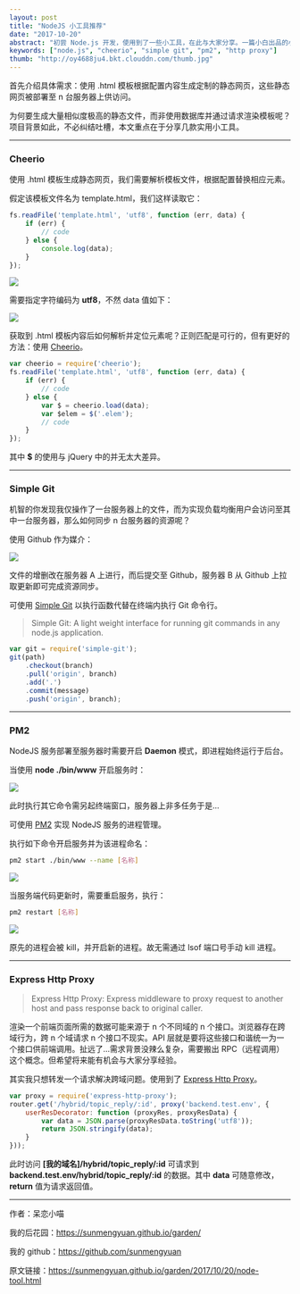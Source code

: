 ```yaml
---
layout: post
title: "NodeJS 小工具推荐"
date: "2017-10-20"
abstract: "初尝 Node.js 开发，使用到了一些小工具，在此与大家分享。一篇小白出品的小白文，欢迎大神们慷慨指导！"
keywords: ["node.js", "cheerio", "simple git", "pm2", "http proxy"]
thumb: "http://oy4688ju4.bkt.clouddn.com/thumb.jpg"
---
```


首先介绍具体需求：使用 .html 模板根据配置内容生成定制的静态网页，这些静态网页被部署至 n 台服务器上供访问。

为何要生成大量相似度极高的静态文件，而非使用数据库并通过请求渲染模板呢？项目背景如此，不必纠结吐槽，本文重点在于分享几款实用小工具。

*****

### Cheerio

使用 .html 模板生成静态网页，我们需要解析模板文件，根据配置替换相应元素。

假定该模板文件名为 template.html，我们这样读取它：

```js
fs.readFile('template.html', 'utf8', function (err, data) {
    if (err) {
        // code
    } else {
        console.log(data);
    }
});
```

![](http://oy4688ju4.bkt.clouddn.com/readfile-utf8.png)

需要指定字符编码为 __utf8__，不然 data 值如下：

![](http://oy4688ju4.bkt.clouddn.com/readfile-buffer.png)

获取到 .html 模板内容后如何解析并定位元素呢？正则匹配是可行的，但有更好的方法：使用 [Cheerio](https://github.com/cheeriojs/cheerio)。

```js
var cheerio = require('cheerio');
fs.readFile('template.html', 'utf8', function (err, data) {
    if (err) {
        // code
    } else {
        var $ = cheerio.load(data);
        var $elem = $('.elem');
        // code
    }
});
```

其中 __$__ 的使用与 jQuery 中的并无太大差异。

*****

### Simple Git

机智的你发现我仅操作了一台服务器上的文件，而为实现负载均衡用户会访问至其中一台服务器，那么如何同步 n 台服务器的资源呢？

使用 Github 作为媒介：

![](http://oy4688ju4.bkt.clouddn.com/sync.jpg)

文件的增删改在服务器 A 上进行，而后提交至 Github，服务器 B 从 Github 上拉取更新即可完成资源同步。

可使用 [Simple Git](https://github.com/steveukx/git-js) 以执行函数代替在终端内执行 Git 命令行。

> Simple Git: A light weight interface for running git commands in any node.js application.

```js
var git = require('simple-git');
git(path)
    .checkout(branch)
    .pull('origin', branch)
    .add('.')
    .commit(message)
    .push('origin', branch);
```

*****

### PM2

NodeJS 服务部署至服务器时需要开启 __Daemon__ 模式，即进程始终运行于后台。

当使用 __node ./bin/www__ 开启服务时：

![](http://oy4688ju4.bkt.clouddn.com/anti-deamon.png)

此时执行其它命令需另起终端窗口，服务器上非多任务于是...

可使用 [PM2](https://github.com/Unitech/pm2) 实现 NodeJS 服务的进程管理。

执行如下命令开启服务并为该进程命名：

```bash
pm2 start ./bin/www --name [名称]
```

![](http://oy4688ju4.bkt.clouddn.com/runstart.png)

当服务端代码更新时，需要重启服务，执行：

```bash
pm2 restart [名称]
```

![](http://oy4688ju4.bkt.clouddn.com/restart.png)

原先的进程会被 kill，并开启新的进程。故无需通过 lsof 端口号手动 kill 进程。

*****

### Express Http Proxy

> Express Http Proxy: Express middleware to proxy request to another host and pass response back to original caller.

渲染一个前端页面所需的数据可能来源于 n 个不同域的 n 个接口。浏览器存在跨域行为，跨 n 个域请求 n 个接口不现实。API 层就是要将这些接口和谐统一为一个接口供前端调用。扯远了...需求背景没辣么复杂，需要搬出 RPC（远程调用）这个概念。但希望将来能有机会与大家分享经验。

其实我只想转发一个请求解决跨域问题。使用到了 [Express Http Proxy](https://github.com/villadora/express-http-proxy)。

```js
var proxy = require('express-http-proxy');
router.get('/hybrid/topic_reply/:id', proxy('backend.test.env', {
    userResDecorator: function (proxyRes, proxyResData) {
        var data = JSON.parse(proxyResData.toString('utf8'));
        return JSON.stringify(data);
    }
}));
```

此时访问 __[我的域名]/hybrid/topic_reply/:id__ 可请求到 __backend.test.env/hybrid/topic_reply/:id__ 的数据。其中 __data__ 可随意修改，__return__ 值为请求返回值。

*****

作者：呆恋小喵

我的后花园：<https://sunmengyuan.github.io/garden/>

我的 github：<https://github.com/sunmengyuan>

原文链接：<https://sunmengyuan.github.io/garden/2017/10/20/node-tool.html>
